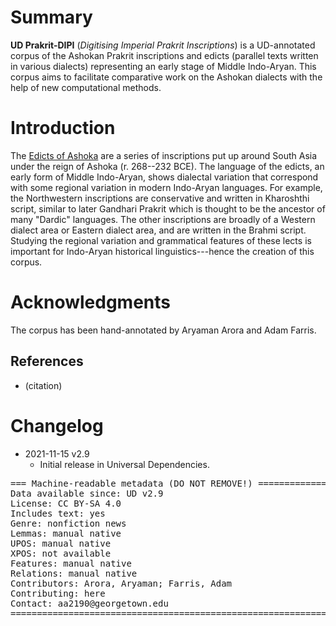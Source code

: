 # Summary

**UD Prakrit-DIPI** (*Digitising Imperial Prakrit Inscriptions*) is a UD-annotated corpus of the Ashokan Prakrit inscriptions and edicts (parallel texts written in various dialects) representing an early stage of Middle Indo-Aryan. This corpus aims to facilitate comparative work on the Ashokan dialects with the help of new computational methods.

# Introduction

The [Edicts of Ashoka](https://en.wikipedia.org/wiki/Edicts_of_Ashoka) are a series of inscriptions put up around South Asia under the reign of Ashoka (r. 268--232 BCE). The language of the edicts, an early form of Middle Indo-Aryan, shows dialectal variation that correspond with some regional variation in modern Indo-Aryan languages. For example, the Northwestern inscriptions are conservative and written in Kharoshthi script, similar to later Gandhari Prakrit which is thought to be the ancestor of many "Dardic" languages. The other inscriptions are broadly of a Western dialect area or Eastern dialect area, and are written in the Brahmi script. Studying the regional variation and grammatical features of these lects is important for Indo-Aryan historical linguistics---hence the creation of this corpus.

# Acknowledgments

The corpus has been hand-annotated by Aryaman Arora and Adam Farris.

## References

* (citation)

# Changelog

* 2021-11-15 v2.9
  * Initial release in Universal Dependencies.

<pre>
=== Machine-readable metadata (DO NOT REMOVE!) ================================
Data available since: UD v2.9
License: CC BY-SA 4.0
Includes text: yes
Genre: nonfiction news
Lemmas: manual native
UPOS: manual native
XPOS: not available
Features: manual native
Relations: manual native
Contributors: Arora, Aryaman; Farris, Adam
Contributing: here
Contact: aa2190@georgetown.edu
===============================================================================
</pre>
